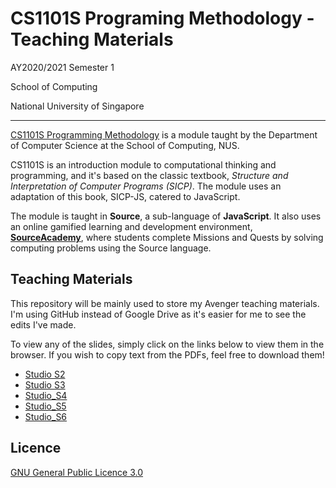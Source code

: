 # CS1101S Programing Methodology - Teaching Materials

AY2020/2021 Semester 1

School of Computing

National University of Singapore

---

[CS1101S Programming Methodology](https://www.comp.nus.edu.sg/~cs1101s/ "Module page") is a module taught by the Department of Computer Science at the School of Computing, NUS.

CS1101S is an introduction module to computational thinking and programming, and it's based on the classic textbook, _Structure and Interpretation of Computer Programs (SICP)_. The module uses an adaptation of this book, SICP-JS, catered to JavaScript.

The module is taught in **Source**, a sub-language of **JavaScript**. It also
uses an online gamified learning and development environment, [**SourceAcademy**](https://sourceacademy.nus.edu.sg/ "SourceAcademy"), where students complete Missions and Quests by solving computing problems using the Source language.


## Teaching Materials

This repository will be mainly used to store my Avenger teaching materials. I'm
using GitHub instead of Google Drive as it's easier for me to see the edits I've
made.

To view any of the slides, simply click on the links below to view them in the
browser. If you wish to copy text from the PDFs, feel free to download them!

- [Studio S2](./studio_slides/studio_2_slides.pdf)
- [Studio S3](./studio_slides/studio_3_slides.pdf)
- [Studio_S4](./studio_slides/studio_4_slides.pdf)
- [Studio_S5](./studio_slides/studio_5_slides.pdf)
- [Studio_S6](./studio_slides/studio_6_slides.pdf)

## Licence
[GNU General Public Licence 3.0](https://github.com/howtoosee/CS1101S_AY2021S1_TA/blob/master/LICENSE)
